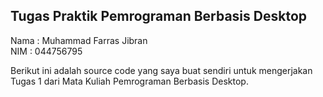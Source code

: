 ## Tugas Praktik Pemrograman Berbasis Desktop

Nama : Muhammad Farras Jibran\
NIM : 044756795

Berikut ini adalah source code yang saya buat sendiri untuk mengerjakan Tugas 1 dari Mata Kuliah Pemrograman Berbasis Desktop.
